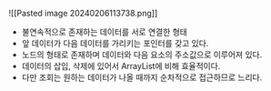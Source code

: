 ![[Pasted image 20240206113738.png]]
- 불연속적으로 존재하는 데이터를 서로 연결한 형태
- 앞 데이터가 다음 데이터를 가리키는 포인터를 갖고 있다.
- 노드의 형태로 존재하며 데이터와 다음 요소의 주소값으로 이루어져 있다.
- 데이터의 삽입, 삭제에 있어서 ArrayList에 비해 효율적이다.
- 다만 조회는 원하는 데이터가 나올 때까지 순차적으로 접근하므로 느리다.